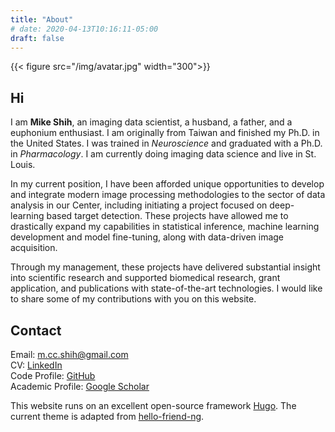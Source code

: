```yaml
---
title: "About"
# date: 2020-04-13T10:16:11-05:00
draft: false
---
```

{{< figure src="/img/avatar.jpg" width="300">}}

## Hi
I am **Mike Shih**, an imaging data scientist, a husband, a father, and a euphonium enthusiast. I am originally from Taiwan and finished my Ph.D. in the United States. I was trained in *Neuroscience* and graduated with a Ph.D. in *Pharmacology*. I am currently doing imaging data science and live in St. Louis.<!--more-->  

In my current position, I have been afforded unique opportunities to develop and integrate modern image processing methodologies to the sector of data analysis in our Center, including initiating a project focused on deep-learning based target detection. These projects have allowed me to drastically expand my capabilities in statistical inference, machine learning development and model fine-tuning, along with data-driven image acquisition. 

Through my management, these projects have delivered substantial insight into scientific research and supported biomedical research, grant application, and publications with state-of-the-art technologies. I would like to share some of my contributions with you on this website.

## Contact
Email: [m.cc.shih@gmail.com](m.cc.shih@gmail.com)\
CV: [LinkedIn](https://www.linkedin.com/in/michaelcshih/)\
Code Profile: [GitHub](https://github.com/eufmike)\
Academic Profile: [Google Scholar](https://scholar.google.com/citations?user=DtZcXZsAAAAJ)

This website runs on an excellent open-source framework [Hugo](https://gohugo.io/). The current theme is adapted from [hello-friend-ng](https://themes.gohugo.io/hugo-theme-hello-friend-ng/).